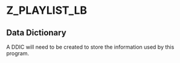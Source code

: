# Z_PLAYLIST_LB



## Data Dictionary

A DDIC will need to be created to store the information used by this program.
